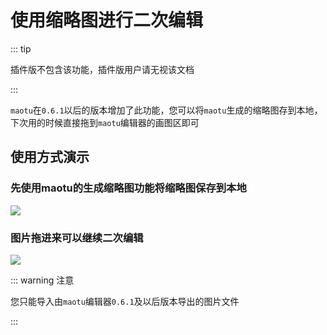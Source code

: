 # 使用缩略图进行二次编辑

::: tip

插件版不包含该功能，插件版用户请无视该文档

:::

`maotu`在`0.6.1`以后的版本增加了此功能，您可以将`maotu`生成的缩略图存到本地，下次用的时候直接拖到`maotu`编辑器的画图区即可

## 使用方式演示

### 先使用maotu的生成缩略图功能将缩略图保存到本地

![](/expansion/thumb-second-edit1.gif)

### 图片拖进来可以继续二次编辑

![](/expansion/thumb-second-edit2.gif)

::: warning 注意

您只能导入由`maotu`编辑器`0.6.1`及以后版本导出的图片文件

:::